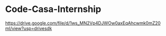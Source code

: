 # Code-Casa-Internship
https://drive.google.com/file/d/1ws_MN2Vp4DJWOw0axEqAhcwmk0mZ20mI/view?usp=drivesdk
